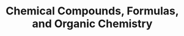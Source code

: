 ---
layout: guide
title: "Chemical Compounds, Formulas, and Organic Chemistry"
category: "Chemistry"
link: "https://docs.google.com/document/d/e/2PACX-1vRyXuI-d_C7HrxcA2lX61FJCQeM9ZiD5vz3JTprRK26LWO9hb14-WqpO8JQqlCfAWKxrz3nZg4GD5ab/pub?embedded=true"
description: "Writing formulas and naming, oxidation numbers, organic nomenclature, reaction types."
---